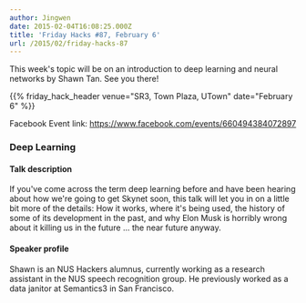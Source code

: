 ```yaml
---
author: Jingwen
date: 2015-02-04T16:08:25.000Z
title: 'Friday Hacks #87, February 6'
url: /2015/02/friday-hacks-87
---
```


This week's topic will be on an introduction to deep learning and neural networks by Shawn Tan. See you there!

{{% friday_hack_header venue="SR3, Town Plaza, UTown" date="February 6" %}}

Facebook Event link: https://www.facebook.com/events/660494384072897

### Deep Learning

#### Talk description

If you've come across the term deep learning before and have been hearing about how we're going to get Skynet soon, this talk will let you in on a little bit more of the details: How it works, where it's being used, the history of some of its development in the past, and why Elon Musk is horribly wrong about it killing us in the future ... the near future anyway.

#### Speaker profile

Shawn is an NUS Hackers alumnus, currently working as a research assistant in the NUS speech recognition group. He previously worked as a data janitor at Semantics3 in San Francisco.
